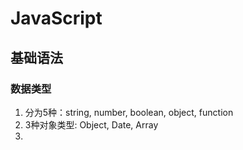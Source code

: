 # JavaScript

## 基础语法

### 数据类型

1. 分为5种：string, number, boolean, object, function
2. 3种对象类型: Object, Date, Array
3.